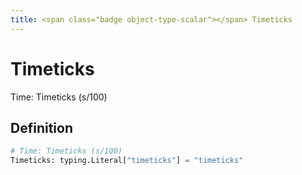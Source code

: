 ```yaml
---
title: <span class="badge object-type-scalar"></span> Timeticks
---
```

# <span class="badge object-type-scalar"></span> Timeticks

Time: Timeticks (s/100)

## Definition

```python
# Time: Timeticks (s/100)
Timeticks: typing.Literal["timeticks"] = "timeticks"
```
